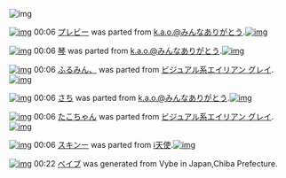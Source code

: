![img](http://gdrive-cdn.herokuapp.com/537b65a5bc09f0000721dda7/512px-barcode.png)

[![img](http://www.deviantsart.com/2ot5402.png)](http://www.barcodekanojo.com/kanojo/1949505/%E3%83%97%E3%83%AC%E3%83%93%E3%83%BC) 00:06 [プレビー](http://www.barcodekanojo.com/kanojo/1949505/%E3%83%97%E3%83%AC%E3%83%93%E3%83%BC) was parted from [k.a.o.@みんなありがとう](http://www.barcodekanojo.com/kanojo/1949505/%E3%83%97%E3%83%AC%E3%83%93%E3%83%BC).[![img](http://www.deviantsart.com/1ne7497.jpeg)](http://www.barcodekanojo.com/user/30944/k.a.o.%40%E3%81%BF%E3%82%93%E3%81%AA%E3%81%82%E3%82%8A%E3%81%8C%E3%81%A8%E3%81%86)

[![img](http://www.deviantsart.com/2e8256e.png)](http://www.barcodekanojo.com/kanojo/3174073/%E7%90%B4) 00:06 [琴](http://www.barcodekanojo.com/kanojo/3174073/%E7%90%B4) was parted from [k.a.o.@みんなありがとう](http://www.barcodekanojo.com/kanojo/3174073/%E7%90%B4).[![img](http://www.deviantsart.com/1ne7497.jpeg)](http://www.barcodekanojo.com/user/30944/k.a.o.%40%E3%81%BF%E3%82%93%E3%81%AA%E3%81%82%E3%82%8A%E3%81%8C%E3%81%A8%E3%81%86)

[![img](http://www.deviantsart.com/3gp8hv6.png)](http://www.barcodekanojo.com/kanojo/3193545/%E3%81%B5%E3%82%8B%E3%81%BF%E3%82%93%E3%80%81) 00:06 [ふるみん、](http://www.barcodekanojo.com/kanojo/3193545/%E3%81%B5%E3%82%8B%E3%81%BF%E3%82%93%E3%80%81) was parted from [ビジュアル系エイリアン グレイ](http://www.barcodekanojo.com/kanojo/3193545/%E3%81%B5%E3%82%8B%E3%81%BF%E3%82%93%E3%80%81).[![img](http://www.deviantsart.com/kj51e0.jpeg)](http://www.barcodekanojo.com/user/441/%E3%83%93%E3%82%B8%E3%83%A5%E3%82%A2%E3%83%AB%E7%B3%BB%E3%82%A8%E3%82%A4%E3%83%AA%E3%82%A2%E3%83%B3%20%E3%82%B0%E3%83%AC%E3%82%A4)

[![img](http://www.deviantsart.com/3c4c97e.png)](http://www.barcodekanojo.com/kanojo/1431620/%E3%81%95%E3%81%A1) 00:06 [さち](http://www.barcodekanojo.com/kanojo/1431620/%E3%81%95%E3%81%A1) was parted from [k.a.o.@みんなありがとう](http://www.barcodekanojo.com/kanojo/1431620/%E3%81%95%E3%81%A1).[![img](http://www.deviantsart.com/1ne7497.jpeg)](http://www.barcodekanojo.com/user/30944/k.a.o.%40%E3%81%BF%E3%82%93%E3%81%AA%E3%81%82%E3%82%8A%E3%81%8C%E3%81%A8%E3%81%86)

[![img](http://www.deviantsart.com/j6u9fa.png)](http://www.barcodekanojo.com/kanojo/3193544/%E3%81%9F%E3%81%93%E3%81%A1%E3%82%83%E3%82%93) 00:06 [たこちゃん](http://www.barcodekanojo.com/kanojo/3193544/%E3%81%9F%E3%81%93%E3%81%A1%E3%82%83%E3%82%93) was parted from [ビジュアル系エイリアン グレイ](http://www.barcodekanojo.com/kanojo/3193544/%E3%81%9F%E3%81%93%E3%81%A1%E3%82%83%E3%82%93).[![img](http://www.deviantsart.com/kj51e0.jpeg)](http://www.barcodekanojo.com/user/441/%E3%83%93%E3%82%B8%E3%83%A5%E3%82%A2%E3%83%AB%E7%B3%BB%E3%82%A8%E3%82%A4%E3%83%AA%E3%82%A2%E3%83%B3%20%E3%82%B0%E3%83%AC%E3%82%A4)

[![img](http://www.deviantsart.com/3vuahiq.png)](http://www.barcodekanojo.com/kanojo/276965/%E3%82%B9%E3%82%AD%E3%83%B3%E3%83%BC) 00:06 [スキンー](http://www.barcodekanojo.com/kanojo/276965/%E3%82%B9%E3%82%AD%E3%83%B3%E3%83%BC) was parted from [i天使](http://www.barcodekanojo.com/kanojo/276965/%E3%82%B9%E3%82%AD%E3%83%B3%E3%83%BC).[![img](http://www.deviantsart.com/2dsmm7l.jpeg)](http://www.barcodekanojo.com/user/207887/i%E5%A4%A9%E4%BD%BF)

[![img](http://www.deviantsart.com/3htcd36.png)](http://www.barcodekanojo.com/kanojo/3193910/%E3%83%99%E3%82%A4%E3%83%96) 00:22 [ベイブ](http://www.barcodekanojo.com/kanojo/3193910/%E3%83%99%E3%82%A4%E3%83%96) was generated from Vybe in Japan,Chiba Prefecture.


